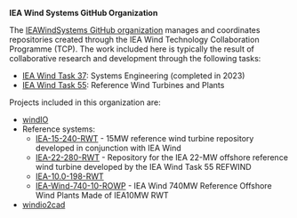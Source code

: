 **IEA Wind Systems GitHub Organization**

The [IEAWindSystems GitHub organization](https://github.com/IEAWindSystems)
manages and coordinates repositories created through the IEA Wind
Technology Collaboration Programme (TCP).
The work included here is typically the result of collaborative research and development
through the following tasks:
- [IEA Wind Task 37](https://iea-wind.org/task37/): Systems Engineering (completed in 2023)
- [IEA Wind Task 55](https://iea-wind.org/task55/): Reference Wind Turbines and Plants

Projects included in this organization are:
- [windIO](https://github.com/IEAWindSystems/windIO)
- Reference systems:
    - [IEA-15-240-RWT](https://github.com/IEAWindSystems/IEA-15-240-RWT) - 15MW reference wind turbine repository developed in conjunction with IEA Wind
    - [IEA-22-280-RWT](https://github.com/IEAWindSystems/IEA-22-280-RWT) - Repository for the IEA 22-MW offshore reference wind turbine developed by the IEA Wind Task 55 REFWIND
    - [IEA-10.0-198-RWT](https://github.com/IEAWindSystems/IEA-10.0-198-RWT)
    - [IEA-Wind-740-10-ROWP](https://github.com/IEAWindSystems/IEA-Wind-740-10-ROWP) - IEA Wind 740MW Reference Offshore Wind Plants Made of IEA10MW RWT
    <!-- - IEA-Offshore-Borssele - Repository for the IEA Wind Reference Offshore Wind Farm in Borssele -->
    <!-- - IEA-3.4-130-RWT - This repository contains the model data of the land-based reference wind turbine developed within IEA Wind Task 37 -->
    <!-- - iea37-wflo-casestudies - Two case studies designed to study variability in optimization approach and wake models for wind farm layout optimization. In accordance with IEA Task 37. -->
- [windio2cad](https://github.com/IEAWindSystems/windio2cad)
